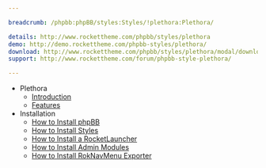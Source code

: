 ```yaml
---

breadcrumb: /phpbb:phpBB/styles:Styles/!plethora:Plethora/

details: http://www.rockettheme.com/phpbb/styles/plethora
demo: http://demo.rockettheme.com/phpbb-styles/plethora/
download: http://www.rockettheme.com/phpbb/styles/plethora/modal/downloads
support: http://www.rockettheme.com/forum/phpbb-style-plethora/

---
```


* Plethora
	* [Introduction](INDEX.md#introduction)
	* [Features](INDEX.md#features)
* Installation
	* [How to Install phpBB](../../start/install.md)
	* [How to Install Styles](../../start/styles.md)
    * [How to Install a RocketLauncher](../../start/rocketlauncher.md)
	* [How to Install Admin Modules](../../start/styles.md#installing-administrative-modules)
	* [How to Install RokNavMenu Exporter](../../modules/roknavmenu.md)